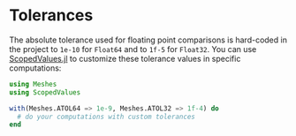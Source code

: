# Tolerances

The absolute tolerance used for floating point comparisons is hard-coded in
the project to `1e-10` for `Float64` and to `1f-5` for `Float32`. You can use
[ScopedValues.jl](https://github.com/vchuravy/ScopedValues.jl) to customize
these tolerance values in specific computations:

```julia
using Meshes
using ScopedValues

with(Meshes.ATOL64 => 1e-9, Meshes.ATOL32 => 1f-4) do
  # do your computations with custom tolerances
end
```
